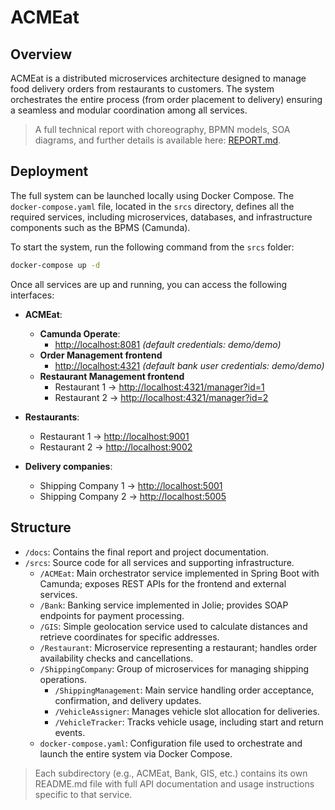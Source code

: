 # ACMEat

## Overview
ACMEat is a distributed microservices architecture designed to manage food delivery orders from restaurants to customers. The system orchestrates the entire process (from order placement to delivery) ensuring a seamless and modular coordination among all services.

> A full technical report with choreography, BPMN models, SOA diagrams, and further details is available here: [REPORT.md](./docs/REPORT.md).

## Deployment
The full system can be launched locally using Docker Compose. The `docker-compose.yaml` file, located in the `srcs` directory, defines all the required services, including microservices, databases, and infrastructure components such as the BPMS (Camunda).

To start the system, run the following command from the `srcs` folder:

```bash
docker-compose up -d
```

Once all services are up and running, you can access the following interfaces:

- **ACMEat**:
  - **Camunda Operate**: 
    - [http://localhost:8081](http://localhost:8081) *(default credentials: demo/demo)*
  - **Order Management frontend** 
    - [http://localhost:4321](http://localhost:4321) *(default bank user credentials: demo/demo)*
  - **Restaurant Management frontend**  
    - Restaurant 1 → [http://localhost:4321/manager?id=1](http://localhost:4321/manager?id=1)  
    - Restaurant 2 → [http://localhost:4321/manager?id=2](http://localhost:4321/manager?id=2)

- **Restaurants**:  
  - Restaurant 1 → [http://localhost:9001](http://localhost:9001)  
  - Restaurant 2 → [http://localhost:9002](http://localhost:9002)

- **Delivery companies**:  
  - Shipping Company 1 → [http://localhost:5001](http://localhost:5001)  
  - Shipping Company 2 → [http://localhost:5005](http://localhost:5005)

## Structure
- `/docs`: Contains the final report and project documentation.
- `/srcs`: Source code for all services and supporting infrastructure.
    - `/ACMEat`: Main orchestrator service implemented in Spring Boot with Camunda; exposes REST APIs for the frontend and external services.
    - `/Bank`: Banking service implemented in Jolie; provides SOAP endpoints for payment processing.
    - `/GIS`: Simple geolocation service used to calculate distances and retrieve coordinates for specific addresses.
    - `/Restaurant`: Microservice representing a restaurant; handles order availability checks and cancellations.
    - `/ShippingCompany`: Group of microservices for managing shipping operations.
        - `/ShippingManagement`: Main service handling order acceptance, confirmation, and delivery updates.
        - `/VehicleAssigner`: Manages vehicle slot allocation for deliveries.
        - `/VehicleTracker`: Tracks vehicle usage, including start and return events.
    - `docker-compose.yaml`: Configuration file used to orchestrate and launch the entire system via Docker Compose.

> Each subdirectory (e.g., ACMEat, Bank, GIS, etc.) contains its own README.md file with full API documentation and usage instructions specific to that service.